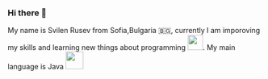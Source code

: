 ### Hi there 👋 

My name is Svilen Rusev from Sofia,Bulgaria 🇧🇬, currently I am imporoving my skills and learning new things about programming <img src="https://media2.giphy.com/media/g7RUQDzOwozO66BmHj/giphy.gif?cid=790b7611fc9b84b5fefbf19a466aef595f5ac6309693f479&rid=giphy.gif&ct=g" width="30">. My main language is Java
<img src="https://cdn.icon-icons.com/icons2/2415/PNG/512/java_original_wordmark_logo_icon_146459.png" width="35">




<!--
**svilen-rusev/svilen-rusev** is a ✨ _special_ ✨ repository because its `README.md` (this file) appears on your GitHub profile.
<img src="https://media4.giphy.com/media/du3J3cXyzhj75IOgvA/giphy.gif?cid=ecf05e477252iyfwk8r83xxiez5ymcw6zgti5n2n0q0ds6bb&rid=giphy.gif&ct=g" width="34">
Here are some ideas to get you started:

- 🔭 I’m currently working on ...
- 🌱 I’m currently learning ...
- 👯 I’m looking to collaborate on ...
- 🤔 I’m looking for help with ...
- 💬 Ask me about ...
- 📫 How to reach me: ...
- 😄 Pronouns: ...
- ⚡ Fun fact: ...
-->
